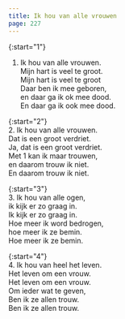 ```yaml
---
title: Ik hou van alle vrouwen
page: 227
---  
```


{:start="1"}  
1.  Ik hou van alle vrouwen.  
Mijn hart is veel te groot.  
Mijn hart is veel te groot  
Daar ben ik mee geboren,  
en daar ga ik ok mee dood.  
En daar ga ik ook mee dood.  


{:start="2"}  
2. Ik hou van alle vrouwen.  
Dat is een groot verdriet.  
Ja, dat is een groot verdriet.  
Met 1 kan ik maar trouwen,  
en daarom trouw ik niet.  
En daarom trouw ik niet.  


{:start="3"}  
3. Ik hou van alle ogen,  
ik kijk er zo graag in.  
Ik kijk er zo graag in.  
Hoe meer ik word bedrogen,  
hoe meer ik ze bemin.  
Hoe meer ik ze bemin.  


{:start="4"}  
4. Ik hou van heel het leven.  
Het leven om een vrouw.  
Het leven om een vrouw.  
Om ieder wat te geven,  
Ben ik ze allen trouw.  
Ben ik ze allen trouw.  